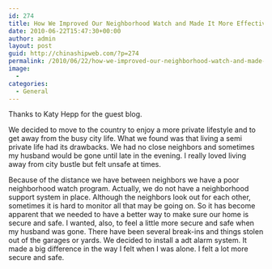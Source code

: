 ```yaml
---
id: 274
title: How We Improved Our Neighborhood Watch and Made It More Effective
date: 2010-06-22T15:47:30+00:00
author: admin
layout: post
guid: http://chinashipweb.com/?p=274
permalink: /2010/06/22/how-we-improved-our-neighborhood-watch-and-made-it-more-effective/
image:
  - 
categories:
  - General
---
```

Thanks to Katy Hepp for the guest blog.

We decided to move to the country to enjoy a more private lifestyle and to get away from the busy city life. What we found was that living a semi private life had its drawbacks. We had no close neighbors and sometimes my husband would be gone until late in the evening. I really loved living away from city bustle but felt unsafe at times.

Because of the distance we have between neighbors we have a poor neighborhood watch program. Actually, we do not have a neighborhood support system in place. Although the neighbors look out for each other, sometimes it is hard to monitor all that may be going on. So it has become apparent that we needed to have a better way to make sure our home is secure and safe. I wanted, also, to feel a little more secure and safe when my husband was gone. There have been several break-ins and things stolen out of the garages or yards. We decided to install a adt alarm system. It made a big difference in the way I felt when I was alone. I felt a lot more secure and safe.